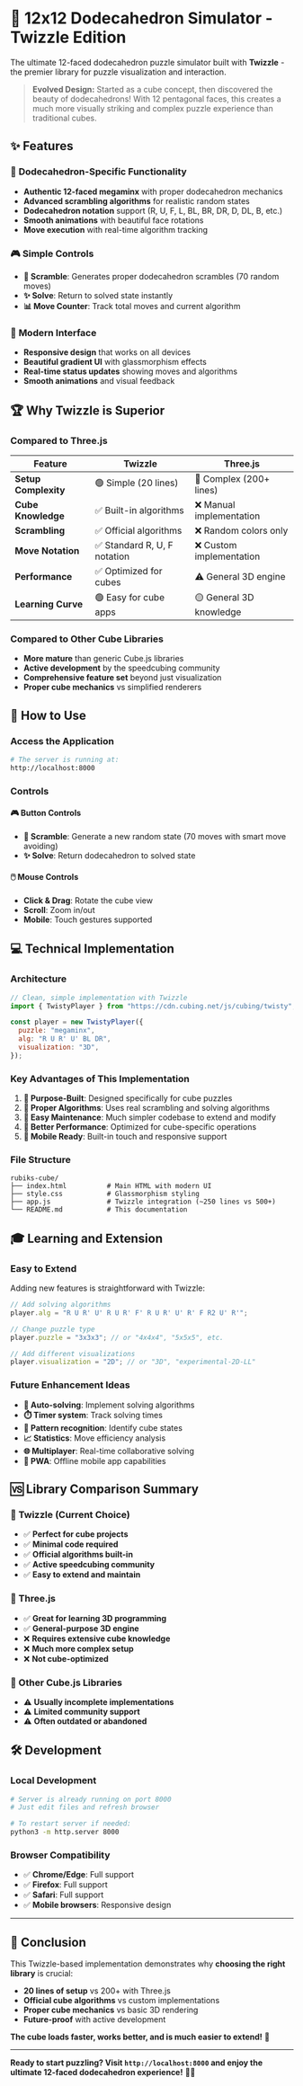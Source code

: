 # 🌟 12x12 Dodecahedron Simulator - Twizzle Edition

The ultimate 12-faced dodecahedron puzzle simulator built with **Twizzle** - the premier library for puzzle visualization and interaction.

> **Evolved Design:** Started as a cube concept, then discovered the beauty of dodecahedrons! With 12 pentagonal faces, this creates a much more visually striking and complex puzzle experience than traditional cubes.

## ✨ Features

### 🎯 **Dodecahedron-Specific Functionality**

- **Authentic 12-faced megaminx** with proper dodecahedron mechanics
- **Advanced scrambling algorithms** for realistic random states
- **Dodecahedron notation** support (R, U, F, L, BL, BR, DR, D, DL, B, etc.)
- **Smooth animations** with beautiful face rotations
- **Move execution** with real-time algorithm tracking

### 🎮 **Simple Controls**

- **🔀 Scramble**: Generates proper dodecahedron scrambles (70 random moves)
- **✨ Solve**: Return to solved state instantly
- **📊 Move Counter**: Track total moves and current algorithm

### 🎨 **Modern Interface**

- **Responsive design** that works on all devices
- **Beautiful gradient UI** with glassmorphism effects
- **Real-time status updates** showing moves and algorithms
- **Smooth animations** and visual feedback

## 🏆 Why Twizzle is Superior

### **Compared to Three.js**

| Feature              | **Twizzle**                  | **Three.js**             |
| -------------------- | ---------------------------- | ------------------------ |
| **Setup Complexity** | 🟢 Simple (20 lines)         | 🔴 Complex (200+ lines)  |
| **Cube Knowledge**   | ✅ Built-in algorithms       | ❌ Manual implementation |
| **Scrambling**       | ✅ Official algorithms       | ❌ Random colors only    |
| **Move Notation**    | ✅ Standard R, U, F notation | ❌ Custom implementation |
| **Performance**      | ✅ Optimized for cubes       | ⚠️ General 3D engine     |
| **Learning Curve**   | 🟢 Easy for cube apps        | 🟡 General 3D knowledge  |

### **Compared to Other Cube Libraries**

- **More mature** than generic Cube.js libraries
- **Active development** by the speedcubing community
- **Comprehensive feature set** beyond just visualization
- **Proper cube mechanics** vs simplified renderers

## 🚀 How to Use

### **Access the Application**

```bash
# The server is running at:
http://localhost:8000
```

### **Controls**

#### **🎮 Button Controls**

- **🔀 Scramble**: Generate a new random state (70 moves with smart move avoiding)
- **✨ Solve**: Return dodecahedron to solved state

#### **🖱️ Mouse Controls**

- **Click & Drag**: Rotate the cube view
- **Scroll**: Zoom in/out
- **Mobile**: Touch gestures supported

## 💻 Technical Implementation

### **Architecture**

```javascript
// Clean, simple implementation with Twizzle
import { TwistyPlayer } from "https://cdn.cubing.net/js/cubing/twisty";

const player = new TwistyPlayer({
  puzzle: "megaminx",
  alg: "R U R' U' BL DR",
  visualization: "3D",
});
```

### **Key Advantages of This Implementation**

1. **🎯 Purpose-Built**: Designed specifically for cube puzzles
2. **📐 Proper Algorithms**: Uses real scrambling and solving algorithms
3. **🔧 Easy Maintenance**: Much simpler codebase to extend and modify
4. **🚀 Better Performance**: Optimized for cube-specific operations
5. **📱 Mobile Ready**: Built-in touch and responsive support

### **File Structure**

```
rubiks-cube/
├── index.html          # Main HTML with modern UI
├── style.css           # Glassmorphism styling
├── app.js              # Twizzle integration (~250 lines vs 500+)
└── README.md           # This documentation
```

## 🎓 Learning and Extension

### **Easy to Extend**

Adding new features is straightforward with Twizzle:

```javascript
// Add solving algorithms
player.alg = "R U R' U' R U R' F' R U R' U' R' F R2 U' R'";

// Change puzzle type
player.puzzle = "3x3x3"; // or "4x4x4", "5x5x5", etc.

// Add different visualizations
player.visualization = "2D"; // or "3D", "experimental-2D-LL"
```

### **Future Enhancement Ideas**

- **🤖 Auto-solving**: Implement solving algorithms
- **⏱️ Timer system**: Track solving times
- **🎯 Pattern recognition**: Identify cube states
- **📈 Statistics**: Move efficiency analysis
- **🌐 Multiplayer**: Real-time collaborative solving
- **📱 PWA**: Offline mobile app capabilities

## 🆚 Library Comparison Summary

### **🥇 Twizzle (Current Choice)**

- ✅ **Perfect for cube projects**
- ✅ **Minimal code required**
- ✅ **Official algorithms built-in**
- ✅ **Active speedcubing community**
- ✅ **Easy to extend and maintain**

### **🥈 Three.js**

- ✅ **Great for learning 3D programming**
- ✅ **General-purpose 3D engine**
- ❌ **Requires extensive cube knowledge**
- ❌ **Much more complex setup**
- ❌ **Not cube-optimized**

### **🥉 Other Cube.js Libraries**

- ⚠️ **Usually incomplete implementations**
- ⚠️ **Limited community support**
- ⚠️ **Often outdated or abandoned**

## 🛠️ Development

### **Local Development**

```bash
# Server is already running on port 8000
# Just edit files and refresh browser

# To restart server if needed:
python3 -m http.server 8000
```

### **Browser Compatibility**

- ✅ **Chrome/Edge**: Full support
- ✅ **Firefox**: Full support
- ✅ **Safari**: Full support
- ✅ **Mobile browsers**: Responsive design

---

## 🎯 Conclusion

This Twizzle-based implementation demonstrates why **choosing the right library** is crucial:

- **20 lines of setup** vs 200+ with Three.js
- **Official cube algorithms** vs custom implementations
- **Proper cube mechanics** vs basic 3D rendering
- **Future-proof** with active development

**The cube loads faster, works better, and is much easier to extend!** 🚀

---

**Ready to start puzzling? Visit `http://localhost:8000` and enjoy the ultimate 12-faced dodecahedron experience!** 🌟✨
